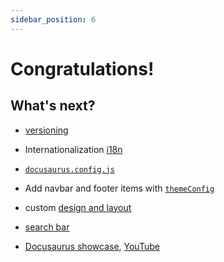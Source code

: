 ```yaml
---
sidebar_position: 6
---
```


# Congratulations!

## What's next?

- [versioning](../tutorial-extras/manage-docs-versions.md)

- Internationalization [i18n](../tutorial-extras/translate-your-site.md)

- [`docusaurus.config.js`](https://docusaurus.io/docs/api/docusaurus-config)

- Add navbar and footer items with [`themeConfig`](https://docusaurus.io/docs/api/themes/configuration)

- custom [design and layout](https://docusaurus.io/docs/styling-layout)

- [search bar](https://docusaurus.io/docs/search)

- [Docusaurus showcase](https://docusaurus.io/showcase?tags=favorite), [YouTube](https://youtu.be/Yhyx7otSksg)
